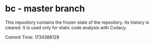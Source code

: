 # bc - master branch

This repository contains the frozen state of the repository.
Its history is cleared. It is used only for static code
analysis with Codacy.

Commit Time: 1734388128